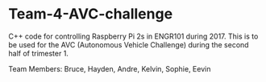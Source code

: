 # Team-4-AVC-challenge
C++ code for controlling Raspberry Pi 2s in ENGR101 during 2017. This is to be used for the AVC (Autonomous Vehicle Challenge) during the second half of trimester 1.

Team Members: Bruce,
              Hayden,
              Andre,
              Kelvin,
              Sophie,
              Eevin
